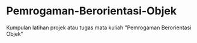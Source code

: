 # Pemrogaman-Berorientasi-Objek

Kumpulan latihan projek atau tugas mata kuliah "Pemrogaman Berorientasi Objek"
